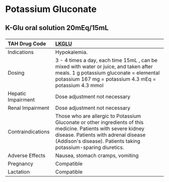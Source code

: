 # Potassium Gluconate

## K-Glu oral solution 20mEq/15mL

##### 

| TAH Drug Code      | [LKGLU](https://www.tahsda.org.tw/drugs/hissearch.php?drug_code=LKGLU)                                                                                                                                                    |
|:-------------------|:--------------------------------------------------------------------------------------------------------------------------------------------------------------------------------------------------------------------------|
| Indications        | Hypokalemia.                                                                                                                                                                                                              |
| Dosing             | 3 - 4 times a day, each time 15mL , can be mixed with water or juice, and taken after meals. 1 g potassium gluconate = elemental potassium 167 mg = potassium 4.3 mEq = potassium 4.3 mmol                                |
| Hepatic Impairment | Dose adjustment not necessary                                                                                                                                                                                             |
| Renal Impairment   | Dose adjustment not necessary                                                                                                                                                                                             |
| Contraindications  | Those who are allergic to Potassium Gluconate or other ingredients of this medicine. Patients with severe kidney disease. Patients with adrenal disease (Addison's disease). Patients taking potassium-sparing diuretics. |
| Adverse Effects    | Nausea, stomach cramps, vomiting                                                                                                                                                                                          |
| Pregnancy          | Compatible                                                                                                                                                                                                                |
| Lactation          | Compatible                                                                                                                                                                                                                |

